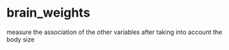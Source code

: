 # brain_weights
measure the association of the other variables after taking into account the body size
